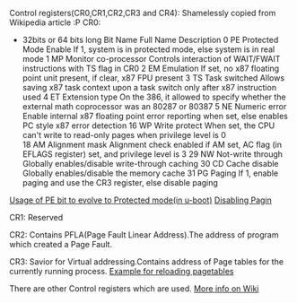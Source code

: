 Control registers(CR0,CR1,CR2,CR3 and CR4):
Shamelessly copied from Wikipedia article :P
CR0:
* 32bits or 64 bits long
  Bit Name 	Full Name 	            Description
  0 	PE 	  Protected Mode Enable 	If 1, system is in protected mode, else system is in real mode
  1 	MP 	  Monitor co-processor 	  Controls interaction of WAIT/FWAIT instructions with TS flag in CR0
  2 	EM 	  Emulation 	            If set, no x87 floating point unit present, if clear, x87 FPU present
  3 	TS 	  Task switched 	        Allows saving x87 task context upon a task switch only after x87 instruction used
  4 	ET 	  Extension type 	        On the 386, it allowed to specify whether the external math coprocessor was an 80287 or 80387
  5 	NE 	  Numeric error 	        Enable internal x87 floating point error reporting when set, else enables PC style x87 error detection
  16 	WP 	  Write protect 	        When set, the CPU can't write to read-only pages when privilege level is 0  
  18 	AM 	  Alignment mask 	        Alignment check enabled if AM set, AC flag (in EFLAGS register) set, and privilege level is 3
  29 	NW 	  Not-write through 	    Globally enables/disable write-through caching
  30 	CD 	  Cache disable 	        Globally enables/disable the memory cache
  31 	PG 	  Paging 	                If 1, enable paging and use the CR3 register, else disable paging

[Usage of PE bit to evolve to Protected mode(in u-boot)](http://lingrok.org/xref/u-boot/arch/x86/cpu/start16.S#43)
[Disabling Pagin](http://lingrok.org/xref/linux-linus/arch/x86/boot/compressed/efi_thunk_64.S#124)

CR1:
Reserved

CR2:
Contains PFLA(Page Fault Linear Address).The address of program which created a Page Fault.

CR3:
Savior for Virtual addressing.Contains address of Page tables for the currently running process.
[Example for reloading pagetables](http://lingrok.org/xref/linux-linus/arch/x86/boot/compressed/efi_thunk_64.S#120)

There are other Control registers which are used.
[More info on Wiki](https://en.wikipedia.org/wiki/Control_register)
